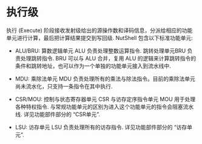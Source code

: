 # 执行级

执行 (Execute) 阶段接收发射级给出的源操作数和译码信息，分派给相应的功能单元进行计算，最后把计算结果提交到写回级. NutShell 包含以下标准功能单元: 

* ALU/BRU: 算数逻辑单元 ALU 负责处理整数运算指令. 跳转处理单元BRU 负责处理跳转指令. BRU 可以与 ALU 合并，复用 ALU 的逻辑来计算跳转指令的条件和跳转地址，也可以作为一个单独的功能单元接入到流水线中.

* MDU: 乘除法单元 MDU 负责处理所有的乘法与除法指令。目前的乘除法单元尚未流水化，只支持一条指令在其中执行.

* CSR/MOU: 控制与状态寄存器单元 CSR 与访存定序指令单元 MOU 用于处理各种特权指令. 与常规功能单元的区别为进入这个功能单元的指令会阻塞流水线. 详见功能部件部分的 “CSR单元”.
*  LSU: 访存单元 LSU 负责处理所有的访存指令. 详见功能部件部分的 “访存单元”.



